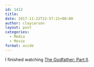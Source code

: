 ```yaml
---
id: 1412
title: 
date: 2017-11-22T22:57:21+00:00
author: claycarson
layout: post
categories: 
  - Media
  - Movie
format: aside
---
```

I finished watching [The Godfather: Part II](https://youtu.be/qJr92K_hKl0).